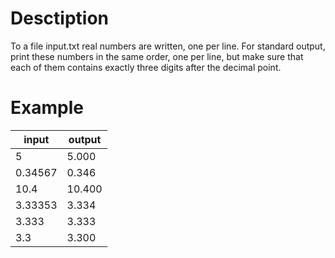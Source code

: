 # Desctiption

To a file input.txt real numbers are written, one per line. For standard output, print these numbers in the same order, one per line, but make sure that each of them contains exactly three digits after the decimal point.

# Example

|input|output|
|-|-|
|5|5.000|
|0.34567|0.346|
|10.4|10.400|
|3.33353|3.334|
|3.333|3.333|
|3.3|3.300|